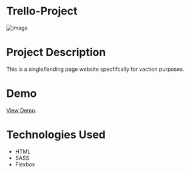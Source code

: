 # Trello-Project
![image](https://user-images.githubusercontent.com/33374376/148642466-a78006fe-db3c-4e70-80df-1b632681bfbd.png)

# Project Description
This is a single/landing page website specfifcally for vaction purposes.

# Demo
[View Demo](https://youthful-mestorf-03f4fe.netlify.app/).

# Technologies Used
- HTML
- SASS
- Flexbox
